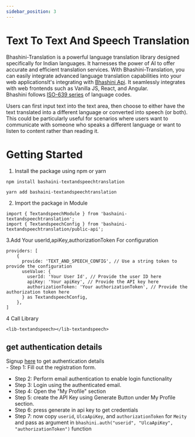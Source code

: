 ```yaml
---
sidebar_position: 3
---
```


# Text To Text And Speech Translation
Bhashini-Translation is a powerful language translation library designed specifically for Indian languages. It harnesses the power of AI to offer accurate and efficient translation services. With Bhashini-Translation, you can easily integrate advanced language translation capabilities into your web applicationsIt's integrating with [Bhashini Api](https://bhashini.gitbook.io/bhashini-apis/). It seamlessly integrates with web frontends such as Vanilla JS, React, and Angular.  
Bhashini follows [ISO-639 series](https://www.loc.gov/standards/iso639-2/php/code_list.php) of language codes.

Users can first input text into the text area, then choose to either have the text translated into a different language or converted into speech (or both). This could be particularly useful for scenarios where users want to communicate with someone who speaks a different language or want to listen to content rather than reading it.

# Getting Started
1. Install the package using npm or yarn
```shell
npm install bashaini-textandspeechtranslation 
```
```shell
yarn add bashaini-textandspeechtranslation 
```
2. Import the package in Module
```shell
import { TextandspeechModule } from 'bashaini-textandspeechtranslation';
import { TextandspeechConfig } from 'bashaini-textandspeechtranslation/public-api';
```
3.Add Your userId,apiKey,authorizationToken For configuration
```
providers: [
    {
      provide: 'TEXT_AND_SPEECH_CONFIG', // Use a string token to provide the configuration
      useValue: {
        userId: 'Your User Id', // Provide the user ID here
        apiKey: 'Your apiKey', // Provide the API key here
        authorizationToken: 'Your authorizationToken', // Provide the authorization token here
      } as TextandspeechConfig,
    },
]
```
4 Call Library  
```
<lib-textandspeech></lib-textandspeech>
```
## get authentication details
Signup [here](https://bhashini.gov.in/ulca/user/register) to get authentication details  
    - Step 1: Fill out the registration form.
   - Step 2: Perform email authentication to enable login functionality
   - Step 3: Login using the authenticated email.
   - Step 4: Open the "My Profile" section
   - Step 5: create the API Key using Generate Button under My Profile section.   
   - Step 6: press generate in api key to get credentials
   - Step 7: now copy `userid`, `UlcaApiKey`, and 	`authorizationToken` for `Meity` and pass as argument in `bhashini.auth("userid", "UlcaApiKey", "authorizationToken")` function 